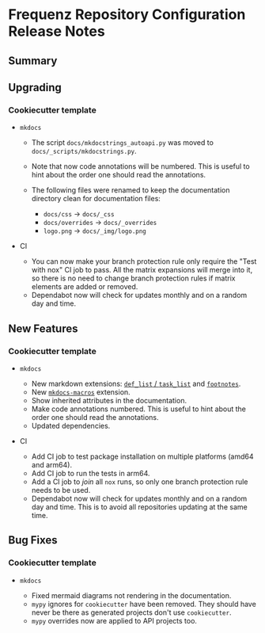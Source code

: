 # Frequenz Repository Configuration Release Notes

## Summary

<!-- Here goes a general summary of what this release is about -->

## Upgrading

<!-- Here goes notes on how to upgrade from previous versions, including deprecations and what they should be replaced with -->

### Cookiecutter template

- `mkdocs`

  - The script `docs/mkdocstrings_autoapi.py` was moved to `docs/_scripts/mkdocstrings.py`.
  - Note that now code annotations will be numbered. This is useful to hint about the order one should read the annotations.
  - The following files were renamed to keep the documentation directory clean for documentation files:

    - `docs/css` -> `docs/_css`
    - `docs/overrides` -> `docs/_overrides`
    - `logo.png` -> `docs/_img/logo.png`

- CI

  - You can now make your branch protection rule only require the "Test with nox" CI job to pass. All the matrix expansions will merge into it, so there is no need to change branch protection rules if matrix elements are added or removed.
  - Dependabot now will check for updates monthly and on a random day and time.

## New Features

<!-- Here goes the main new features and examples or instructions on how to use them -->

### Cookiecutter template

- `mkdocs`

  - New markdown extensions: [`def_list` / `task_list`](https://squidfunk.github.io/mkdocs-material/reference/lists/) and [`footnotes`](https://squidfunk.github.io/mkdocs-material/reference/footnotes/).
  - New [`mkdocs-macros`](https://mkdocs-macros-plugin.readthedocs.io/en/latest/) extension.
  - Show inherited attributes in the documentation.
  - Make code annotations numbered. This is useful to hint about the order one should read the annotations.
  - Updated dependencies.

- CI

  - Add CI job to test package installation on multiple platforms (amd64 and arm64).
  - Add CI job to run the tests in arm64.
  - Add a CI job to *join* all `nox` runs, so only one branch protection rule needs to be used.
  - Dependabot now will check for updates monthly and on a random day and time. This is to avoid all repositories updating at the same time.

## Bug Fixes

<!-- Here goes notable bug fixes that are worth a special mention or explanation -->

### Cookiecutter template

- `mkdocs`

  - Fixed mermaid diagrams not rendering in the documentation.
  - `mypy` ignores for `cookiecutter` have been removed. They should have never be there as generated projects don't use `cookiecutter`.
  - `mypy` overrides now are applied to API projects too.
